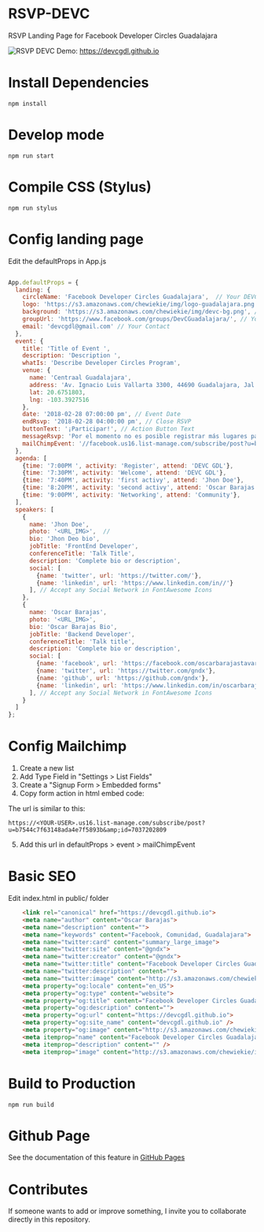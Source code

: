 # RSVP-DEVC
RSVP Landing Page for Facebook Developer Circles Guadalajara

![RSVP DEVC](https://raw.githubusercontent.com/gndx/RSVP-DEVC/master/screenshot.png)
Demo: https://devcgdl.github.io 

# Install Dependencies
```
npm install
```

# Develop mode
```
npm run start
```

# Compile CSS (Stylus)
```
npm run stylus
```

# Config landing page

Edit the defaultProps in App.js

```javascript

App.defaultProps = {
  landing: {
    circleName: 'Facebook Developer Circles Guadalajara',  // Your DEVC Name
    logo: 'https://s3.amazonaws.com/chewiekie/img/logo-guadalajara.png', // Your DEVC Logo
    background: 'https://s3.amazonaws.com/chewiekie/img/devc-bg.png', // Home Background 
    groupUrl: 'https://www.facebook.com/groups/DevCGuadalajara/', // Your Group 
    email: 'devcgdl@gmail.com' // Your Contact
  },
  event: {
    title: 'Title of Event ',
    description: 'Description ',
    whatIs: 'Describe Developer Circles Program',
    venue: {
      name: 'Centraal Guadalajara',
      address: 'Av. Ignacio Luis Vallarta 3300, 44690 Guadalajara, Jal.',
      lat: 20.6751803,
      lng: -103.3927516
    },
    date: '2018-02-28 07:00:00 pm', // Event Date
    endRsvp: '2018-02-28 04:00:00 pm', // Close RSVP 
    buttonText: '¡Participar!', // Action Button Text
    messageRsvp: 'Por el momento no es posible registrar más lugares para el evento, nuestro cupo máximo ha sido alcanzado.', // Close message RSVP
    mailChimpEvent: '//facebook.us16.list-manage.com/subscribe/post?u=b7544c7f63148ada4e7f5893b&amp;id=7037202809' // URL Mailchimp (embed form)
  },
  agenda: [
    {time: '7:00PM ', activity: 'Register', attend: 'DEVC GDL'},
    {time: '7:30PM', activity: 'Welcome', attend: 'DEVC GDL'},
    {time: '7:40PM', activity: 'first activy', attend: 'Jhon Doe'},
    {time: '8:20PM', activity: 'second activy', attend: 'Oscar Barajas'},
    {time: '9:00PM', activity: 'Networking', attend: 'Community'},
  ],
  speakers: [
    {
      name: 'Jhon Doe', 
      photo: '<URL_IMG>',  //
      bio: 'Jhon Deo bio',
      jobTitle: 'FrontEnd Developer',
      conferenceTitle: 'Talk Title',
      description: 'Complete bio or description',
      social: [
        {name: 'twitter', url: 'https://twitter.com/'},
        {name: 'linkedin', url: 'https://www.linkedin.com/in//'}
      ], // Accept any Social Network in FontAwesome Icons 
    },
    {
      name: 'Oscar Barajas', 
      photo: '<URL_IMG>', 
      bio: 'Oscar Barajas Bio',
      jobTitle: 'Backend Developer',
      conferenceTitle: 'Talk title',
      description: 'Complete bio or description',
      social: [
        {name: 'facebook', url: 'https://facebook.com/oscarbarajastavares'},
        {name: 'twitter', url: 'https://twitter.com/gndx'},
        {name: 'github', url: 'https://github.com/gndx'},
        {name: 'linkedin', url: 'https://www.linkedin.com/in/oscarbarajas/'}
      ], // Accept any Social Network in FontAwesome Icons 
    }
  ]
};

```

# Config Mailchimp 

1. Create a new list
2. Add Type Field in "Settings > List Fields"
3. Create a "Signup Form > Embedded forms"
4. Copy form action in html embed code: 

The url is similar to this:
```
https://<YOUR-USER>.us16.list-manage.com/subscribe/post?u=b7544c7f63148ada4e7f5893b&amp;id=7037202809
```

5. Add this url in defaultProps > event > mailChimpEvent

# Basic SEO

Edit index.html in public/ folder

```HTML
    <link rel="canonical" href="https://devcgdl.github.io">
    <meta name="author" content="Oscar Barajas">
    <meta name="description" content="">
    <meta name="keywords" content="Facebook, Comunidad, Guadalajara">
    <meta name="twitter:card" content="summary_large_image">
    <meta name="twitter:site" content="@gndx">
    <meta name="twitter:creator" content="@gndx">
    <meta name="twitter:title" content="Facebook Developer Circles Guadalajara">
    <meta name="twitter:description" content="">
    <meta name="twitter:image" content="http://s3.amazonaws.com/chewiekie/img/devc-gdl-bg.png">
    <meta property="og:locale" content="en_US">
    <meta property="og:type" content="website">
    <meta property="og:title" content="Facebook Developer Circles Guadalajara">
    <meta property="og:description" content="">
    <meta property="og:url" content="https://devcgdl.github.io">
    <meta property="og:site_name" content="devcgdl.github.io" />
    <meta property="og:image" content="http://s3.amazonaws.com/chewiekie/img/devc-gdl-bg.png">
    <meta itemprop="name" content="Facebook Developer Circles Guadalajara" />
    <meta itemprop="description" content="" />
    <meta itemprop="image" content="http://s3.amazonaws.com/chewiekie/img/devc-gdl-bg.png" />

```


# Build to Production
```
npm run build
```

# Github Page

See the documentation of this feature in [GitHub Pages](https://pages.github.com/)

# Contributes 

If someone wants to add or improve something, I invite you to collaborate directly in this repository.
